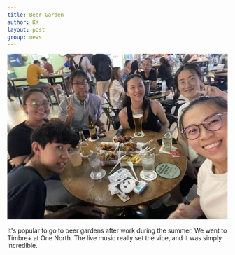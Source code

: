 ```yaml
---
title: Beer Garden
author: KK
layout: post
group: news
---
```

 <img src="/static/img/news/BeerGarden_062824.jpg"  class="img-fluid">

It's popular to go to beer gardens after work during the summer. We went to Timbre+ at One North. The live music really set the vibe, and it was simply incredible.